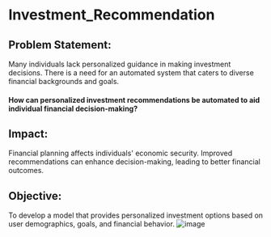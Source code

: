 # Investment_Recommendation

## Problem Statement:

Many individuals lack personalized guidance in making investment decisions. There is a need for an automated system that caters to diverse financial backgrounds and goals.

#### How can personalized investment recommendations be automated to aid individual financial decision-making?

## Impact:

Financial planning affects individuals' economic security. Improved recommendations can enhance decision-making, leading to better financial outcomes.

## Objective:

To develop a model that provides personalized investment options based on user demographics, goals, and financial behavior.
![image](https://github.com/user-attachments/assets/073c5114-09f7-4897-a6de-7b8f32c4a96b)
